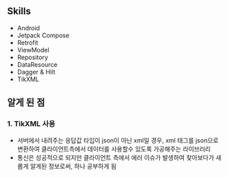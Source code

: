 ## Skills
- Android
- Jetpack Compose
- Retrofit
- ViewModel
- Repository
- DataResource
- Dagger & Hilt
- TikXML

## 알게 된 점
### 1. TikXML 사용
- 서버에서 내려주는 응답값 타입이 json이 아닌 xml일 경우, xml 태그를 json으로 변환하여 클라이언트측에서 데이터를 사용할수 있도록 가공해주는 라이브러리
- 통신은 성공적으로 되지만 클라이언트 측에서 에러 이슈가 발생하여 찾아보다가 새롭게 알게된 정보로써, 하나 공부하게 됨
